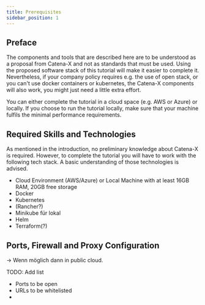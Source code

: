 ```yaml
---
title: Prerequisites
sidebar_position: 1
---
```


## Preface

The components and tools that are described here are to be understood as a proposal from Catena-X and not as standards that must be used. Using the proposed software stack of this tutorial will make it easier to complete it. Nevertheless, if your company policy requires e.g. the use of open stack, or you can't use docker containers or kubernetes, the Catena-X components will also work, you might just need a little extra effort.

You can either complete the tutorial in a cloud space (e.g. AWS or Azure) or locally. If you choose to run the tutorial locally, make sure that your machine fulfils the minimal performance requirements.

## Required Skills and Technologies

As mentioned in the introduction, no preliminary knowledge about Catena-X is required. However, to complete the tutorial you will have to work with the following tech stack. A basic understanding of those technologies is advised.

- Cloud Environment (AWS/Azure) or Local Machine with at least 16GB RAM, 20GB free storage
- Docker
- Kubernetes
- (Rancher?)
- Minikube für lokal
- Helm
- Terraform(?)

## Ports, Firewall and Proxy Configuration

-> Wenn möglich dann in public cloud.

TODO: Add list

- Ports to be open
- URLs to be whitelisted
-
